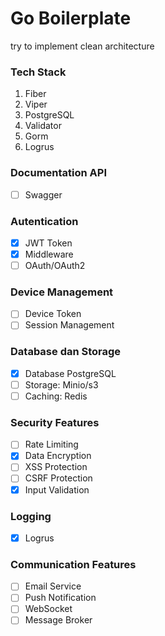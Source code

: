 # Go Boilerplate
try to implement clean architecture

### Tech Stack
1. Fiber
2. Viper
3. PostgreSQL
4. Validator
5. Gorm
6. Logrus

### Documentation API
- [ ] Swagger

### Autentication
- [x] JWT Token
- [x] Middleware
- [ ] OAuth/OAuth2

### Device Management
- [ ] Device Token
- [ ] Session Management

### Database dan Storage
- [x] Database PostgreSQL
- [ ] Storage: Minio/s3
- [ ] Caching: Redis

### Security Features
- [ ] Rate Limiting
- [x] Data Encryption
- [ ] XSS Protection
- [ ] CSRF Protection
- [x] Input Validation

### Logging
- [x] Logrus

### Communication Features
- [ ] Email Service
- [ ] Push Notification
- [ ] WebSocket
- [ ] Message Broker